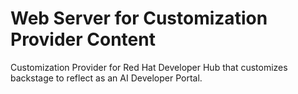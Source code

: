 # Web Server for Customization Provider Content

Customization Provider for Red Hat Developer Hub that customizes backstage
to reflect as an AI Developer Portal.

